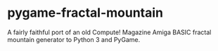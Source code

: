 # pygame-fractal-mountain
A fairly faithful port of an old Compute! Magazine Amiga BASIC fractal mountain generator to Python 3 and PyGame.
